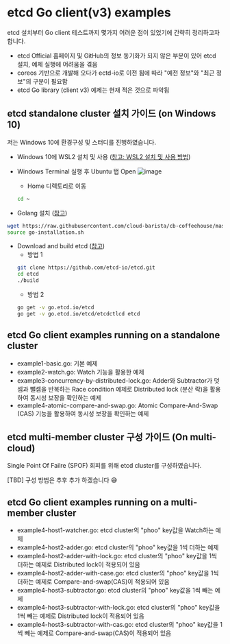 # etcd Go client(v3) examples
etcd 설치부터 Go client 테스트까지 몇가지 어려운 점이 있었기에 간략히 정리하고자 합니다.
- etcd Official 홈페이지 및 GitHub의 정보 동기화가 되지 않은 부분이 있어 etcd 설치, 예제 실행에 어려움을 겪음
- coreos 기반으로 개발해 오다가 ectd-io로 이전 됨에 따라 "예전 정보"와 "최근 정보"의 구분이 필요함
- etcd Go library (client v3) 예제는 현재 적은 것으로 파악됨


## etcd standalone cluster 설치 가이드 (on Windows 10)
저는 Windows 10에 환경구성 및 스터디를 진행하였습니다.
- Windows 10에 WSL2 설치 및 사용 ([참고: WSL2 설치 및 사용 방법](https://www.44bits.io/ko/post/wsl2-install-and-basic-usage))
- Windows Terminal 실행 후 Ubuntu 탭 Open
![image](https://user-images.githubusercontent.com/7975459/111126003-9167b600-85b5-11eb-8fe2-4cc3096bb553.png)

  - Home 디렉토리로 이동
  ```bash
  cd ~
  ```

- Golang 설치 ([참고](https://github.com/cloud-barista/cb-coffeehouse/tree/master/scripts/golang))
```bash
wget https://raw.githubusercontent.com/cloud-barista/cb-coffeehouse/master/scripts/golang/go-installation.sh
source go-installation.sh
```

- Download and build etcd ([참고](https://etcd.io/docs/v3.4.0/dl-build/))
  - 방법 1
  ```bash
  git clone https://github.com/etcd-io/etcd.git
  cd etcd
  ./build
  ```
  - 방법 2
  ```bash
  go get -v go.etcd.io/etcd
  go get -v go.etcd.io/etcd/etcdctlcd etcd
  ```


## etcd Go client examples running on a standalone cluster
- example1-basic.go: 기본 예제
- example2-watch.go: Watch 기능을 활용한 예제
- example3-concurrency-by-distributed-lock.go: Adder와 Subtractor가 덧셈과 뺄셈을 반복하는 Race condition 예제로 Distributed lock (분산 락)을 활용하여 동시성 보장을 확인하는 예제
- example4-atomic-compare-and-swap.go: Atomic Compare-And-Swap (CAS) 기능을 활용하여 동시성 보장을 확인하는 예제

## etcd multi-member cluster 구성 가이드 (On multi-cloud)
Single Point Of Failre (SPOF) 회피를 위해 etcd cluster를 구성하였습니다.

[TBD]
구성 방법은 추후 추가 하겠습니다 😅

## etcd Go client examples running on a multi-member cluster
- example4-host1-watcher.go: etcd cluster의 "phoo" key값을 Watch하는 예제
- example4-host2-adder.go: etcd cluster의 "phoo" key값을 1씩 더하는 예제
- example4-host2-adder-with-lock.go: etcd cluster의 "phoo" key값을 1씩 더하는 예제로 Distributed lock이 적용되어 있음
- example4-host2-adder-with-case.go: etcd cluster의 "phoo" key값을 1씩 더하는 예제로 Compare-and-swap(CAS)이 적용되어 있음
- example4-host3-subtractor.go: etcd cluster의 "phoo" key값을 1씩 빼는 예제
- example4-host3-subtractor-with-lock.go: etcd cluster의 "phoo" key값을 1씩 빼는 예제로 Distributed lock이 적용되어 있음
- example4-host3-subtractor-with-cas.go: etcd cluster의 "phoo" key값을 1씩 빼는 예제로 Compare-and-swap(CAS)이 적용되어 있음
